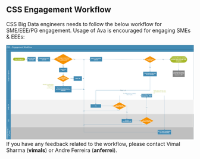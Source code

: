 ## **CSS Engagement Workflow**

CSS Big Data engineers needs to follow the below workflow for SME/EEE/PG engagement. Usage of Ava is encouraged for engaging SMEs & EEEs:

![image.png](/.attachments/image-d3213e08-a545-4bcb-bd8c-1c94b260f80d.png)
If you have any feedback related to the workflow, please contact Vimal Sharma (**vimals**) or Andre Ferreira (**anferrei**).